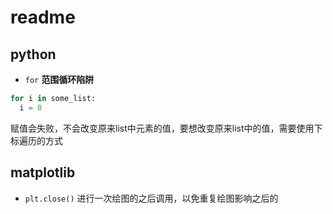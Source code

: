 # readme

## python

+ `for`  **范围循环陷阱**
```py
for i in some_list:
  i = 0
```
赋值会失败，不会改变原来list中元素的值，要想改变原来list中的值，需要使用下标遍历的方式

## matplotlib

+ `plt.close()` 进行一次绘图的之后调用，以免重复绘图影响之后的
